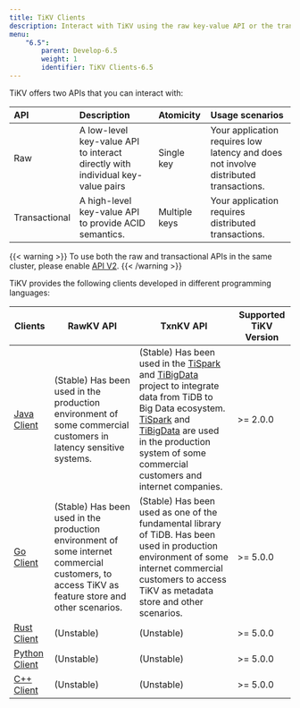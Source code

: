```yaml
---
title: TiKV Clients
description: Interact with TiKV using the raw key-value API or the transactional key-value API.
menu:
    "6.5":
        parent: Develop-6.5
        weight: 1
        identifier: TiKV Clients-6.5
---
```


TiKV offers two APIs that you can interact with:

| API           | Description                                                                    | Atomicity     | Usage scenarios                                                                      |
|:------------- |:------------------------------------------------------------------------------ |:------------- |:------------------------------------------------------------------------------------ |
| Raw           | A low-level key-value API to interact directly with individual key-value pairs | Single key    | Your application requires low latency and does not involve distributed transactions. |
| Transactional | A high-level key-value API to provide ACID semantics.                          | Multiple keys | Your application requires distributed transactions.                                  |

{{< warning >}}
To use both the raw and transactional APIs in the same cluster, please enable [API V2](../../../concepts/explore-tikv-features/api-v2).
{{< /warning >}}

TiKV provides the following clients developed in different programming languages:

| Clients                    | RawKV API         | TxnKV API         | Supported TiKV Version |
| -------------------------- | ----------------- | ----------------- | ---------------------- |
| [Java Client](../java)     | (Stable) Has been used in the production environment of some commercial customers in latency sensitive systems. | (Stable) Has been used in the [TiSpark] and [TiBigData] project to integrate data from TiDB to Big Data ecosystem. [TiSpark] and [TiBigData] are used in the production system of some commercial customers and internet companies. | >= 2.0.0               |
| [Go Client](../go)         | (Stable) Has been used in the production environment of some internet commercial customers, to access TiKV as feature store and other scenarios. | (Stable) Has been used as one of the fundamental library of TiDB. Has been used in production environment of some internet commercial customers to access TiKV as metadata store and other scenarios. | >= 5.0.0               |
| [Rust Client](../rust)     | (Unstable)        | (Unstable)        | >= 5.0.0               |
| [Python Client](../python) | (Unstable)        | (Unstable)        | >= 5.0.0               |
| [C++ Client](../cpp)       | (Unstable)        | (Unstable)        | >= 5.0.0               |

[TiSpark]: https://github.com/pingcap/tispark
[TiBigData]: https://github.com/tidb-incubator/TiBigData
